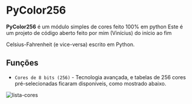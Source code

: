 # PyColor256

**PyColor256** é um módulo simples de cores feito 100% em python
Este é um projeto de código aberto feito por mim (Vinícius) do início ao fim

Celsius-Fahrenheit (e vice-versa) escrito em Python.

## Funções

* `Cores de 8 bits (256)` - Tecnologia avançada, e tabelas de 256 cores pré-selecionadas ficaram disponíveis, como mostrado abaixo.
<img src="https://i.ibb.co/vxcfqXH/lista-cores.png" alt="lista-cores" border="0">
